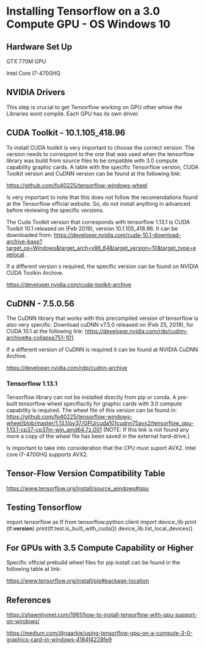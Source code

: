 # Installing Tensorflow on a 3.0 Compute GPU - OS Windows 10

## Hardware Set Up

GTX 770M GPU

Intel Core I7-4700HQ

## NVIDIA Drivers

This step is crucial to get Tensorflow working on GPU other whise the Libraries wont compile. Each GPU has its own driver. 

## CUDA Toolkit - 10.1.105_418.96

To install CUDA toolkit is very important to choose the correct version. The version needs to correspont to the one that was used when the tensorflow library was build from source files to be ompatible with 3.0 compute capability graphic cards. A table with the specific Tensorflow version, CUDA Toolkit version and CuDNN version can be found at the following link:

https://github.com/fo40225/tensorflow-windows-wheel

Is very important to note that this does not follow the recomendations found at the Tensorflow official website. So, do not install anything in advanced before reviewing the specific versions.

The Cuda Toolkit version that corresponds with tensorflow 1.13.1 is CUDA Toolkit 10.1 released on (Feb 2019), version 10.1.105_418.96. It can be downloaded from: https://developer.nvidia.com/cuda-10.1-download-archive-base?target_os=Windows&target_arch=x86_64&target_version=10&target_type=exelocal .

If a different version s required, the specific version can be found on NVIDIA CUDA Toolkin Archive. 

https://developer.nvidia.com/cuda-toolkit-archive

## CuDNN - 7.5.0.56

The CuDNN library that works with this precompiled version of tensorflow is also very specific. Download cuDNN v7.5.0 released on (Feb 25, 2019), for CUDA 10.1 at the following link: https://developer.nvidia.com/rdp/cudnn-archive#a-collapse751-101.

If a different version of CuDNN is required it can be found at NVIDIA CuDNN Archive.

https://developer.nvidia.com/rdp/cudnn-archive

### Tensorflow 1.13.1

Tensorflow library can not be installed directly from pip or conda. A pre-built tensorflow wheel specifiaclly for graphic cards with 3.0 compute capability is required. The wheel file of this version can be found in: https://github.com/fo40225/tensorflow-windows-wheel/blob/master/1.13.1/py37/GPU/cuda101cudnn75avx2/tensorflow_gpu-1.13.1-cp37-cp37m-win_amd64.7z.001  (NOTE: If this link is not found any more a copy of the wheel file has been saved in the external hard-drive.)

Is important to take into consideration that the CPU must suport AVX2. Intel core I7-4700HQ supports AVX2.

## Tensor-Flow Version Compatibility Table

https://www.tensorflow.org/install/source_windows#gpu

## Testing Tensorflow

import tensorflow as tf
from tensorflow.python.client import device_lib
print (tf.__version__)
print(tf.test.is_built_with_cuda())
device_lib.list_local_devices()

## For GPUs with 3.5 Compute Capability or Higher

Specific official prebuild wheel files for pip install can be found in the following table at link:

https://www.tensorflow.org/install/pip#package-location

## References

https://shawnhymel.com/1961/how-to-install-tensorflow-with-gpu-support-on-windows/

https://medium.com/@naarkie/using-tensorflow-gpu-on-a-compute-3-0-graphics-card-in-windows-4184f4228fe9


